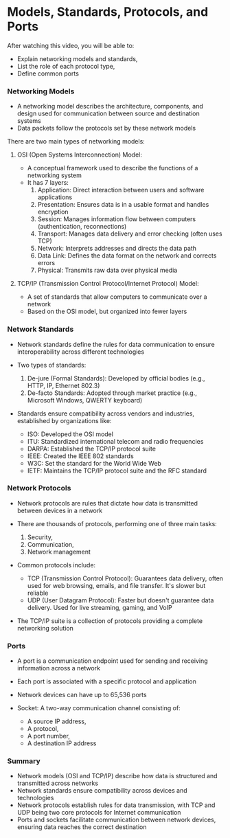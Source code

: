 # Models, Standards, Protocols, and Ports

After watching this video, you will be able to:

- Explain networking models and standards,
- List the role of each protocol type,
- Define common ports

### Networking Models

- A networking model describes the architecture, components, and design used for communication between source and destination systems
- Data packets follow the protocols set by these network models

There are two main types of networking models:

1. OSI (Open Systems Interconnection) Model:

   - A conceptual framework used to describe the functions of a networking system
   - It has 7 layers:
     1. Application: Direct interaction between users and software applications
     2. Presentation: Ensures data is in a usable format and handles encryption
     3. Session: Manages information flow between computers (authentication, reconnections)
     4. Transport: Manages data delivery and error checking (often uses TCP)
     5. Network: Interprets addresses and directs the data path
     6. Data Link: Defines the data format on the network and corrects errors
     7. Physical: Transmits raw data over physical media

2. TCP/IP (Transmission Control Protocol/Internet Protocol) Model:
   - A set of standards that allow computers to communicate over a network
   - Based on the OSI model, but organized into fewer layers

### Network Standards

- Network standards define the rules for data communication to ensure interoperability across different technologies
- Two types of standards:

  1. De-jure (Formal Standards): Developed by official bodies (e.g., HTTP, IP, Ethernet 802.3)
  2. De-facto Standards: Adopted through market practice (e.g., Microsoft Windows, QWERTY keyboard)

- Standards ensure compatibility across vendors and industries, established by organizations like:
  - ISO: Developed the OSI model
  - ITU: Standardized international telecom and radio frequencies
  - DARPA: Established the TCP/IP protocol suite
  - IEEE: Created the IEEE 802 standards
  - W3C: Set the standard for the World Wide Web
  - IETF: Maintains the TCP/IP protocol suite and the RFC standard

### Network Protocols

- Network protocols are rules that dictate how data is transmitted between devices in a network
- There are thousands of protocols, performing one of three main tasks:

  1. Security,
  2. Communication,
  3. Network management

- Common protocols include:

  - TCP (Transmission Control Protocol): Guarantees data delivery, often used for web browsing, emails, and file transfer. It's slower but reliable
  - UDP (User Datagram Protocol): Faster but doesn't guarantee data delivery. Used for live streaming, gaming, and VoIP

- The TCP/IP suite is a collection of protocols providing a complete networking solution

### Ports

- A port is a communication endpoint used for sending and receiving information across a network
- Each port is associated with a specific protocol and application
- Network devices can have up to 65,536 ports

- Socket: A two-way communication channel consisting of:
  - A source IP address,
  - A protocol,
  - A port number,
  - A destination IP address

### Summary

- Network models (OSI and TCP/IP) describe how data is structured and transmitted across networks
- Network standards ensure compatibility across devices and technologies
- Network protocols establish rules for data transmission, with TCP and UDP being two core protocols for Internet communication
- Ports and sockets facilitate communication between network devices, ensuring data reaches the correct destination

